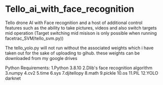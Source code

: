 # Tello_ai_with_face_recognition
Tello drone AI with Face recognition and a host of additional control features such as the ability to take pictures, videos and also switch targets mid operation (Target switching mid misison is only possible when running facetrac_SVM/tello_svm.py))

The tello_yolo.py will not run without the associated weights which i have taken out for the sake of uploading to gihub. these weights can be downloaded from my google drives 

Python Requirements:
1.Python 3.8.10
2.Dlib's face recognition algorithm
3.numpy
4.cv2
5.time
6.sys
7.djitellopy
8.math
9.pickle
10.os
11.PIL
12.YOLO darknet
